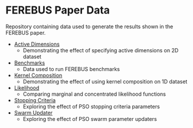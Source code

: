 # FEREBUS Paper Data

Repository containing data used to generate the results shown in the FEREBUS paper.
- [Active Dimensions](active-dimensions/)
    - Demonstrating the effect of specifying active dimensions on 2D dataset
- [Benchmarks](benchmarks/)
    - Data used to run FEREBUS benchmarks
- [Kernel Composition](kernel-composition/)
    - Demonstrating the effect of using kernel composition on 1D dataset
- [Likelihood](likelihood/)
    - Comparing marginal and concentrated likelihood functions
- [Stopping Criteria](stopping-criteria/)
    - Exploring the effect of PSO stopping criteria parameters
- [Swarm Updater](swarm_updater/)
    - Exploring the effect of PSO swarm parameter updaters
